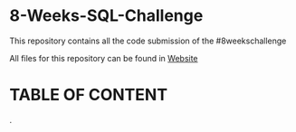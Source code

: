# 8-Weeks-SQL-Challenge
This repository contains all the code submission of the #8weekschallenge

All files for this repository can be found in [Website](https://8weeksqlchallenge.com/)

# TABLE OF CONTENT
. 
